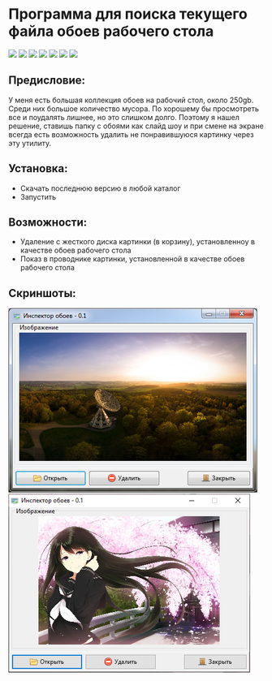 # Программа для поиска текущего файла обоев рабочего стола

![](https://img.shields.io/github/v/release/accuratealx/DayzModTool)
![](https://img.shields.io/github/stars/accuratealx/DayzModTool)
![](https://img.shields.io/github/downloads/accuratealx/DayzModTool/total)
![](https://img.shields.io/github/repo-size/accuratealx/DayzModTool)
![](https://img.shields.io/github/release-date/accuratealx/DayzModTool)
![](https://img.shields.io/github/last-commit/accuratealx/DayzModTool)
![](https://img.shields.io/github/languages/top/accuratealx/DayzModTool)

## Предисловие:
У меня есть большая коллекция обоев на рабочий стол, около 250gb. Среди них большое количество мусора. По хорошему бы просмотреть все и поудалять лишнее, но это слишком долго. Поэтому я нашел решение, ставишь папку с обоями как слайд шоу и при смене на экране всегда есть возможность удалить не понравившуюся картинку через эту утилиту.

## Установка:
- Скачать последнюю версию в любой каталог
- Запустить

## Возможности:
- Удаление с жесткого диска картинки (в корзину), установленноу в качестве обоев рабочего стола
- Показ в проводнике картинки, установленной в качестве обоев рабочего стола 

## Скриншоты:
![Windows 7 скриншот](https://github.com/accuratealx/WallpaperInspector/raw/master/Res/Screen7.png)
![Windows 10 скриншот](https://github.com/accuratealx/WallpaperInspector/raw/master/Res/Screen10.png)

